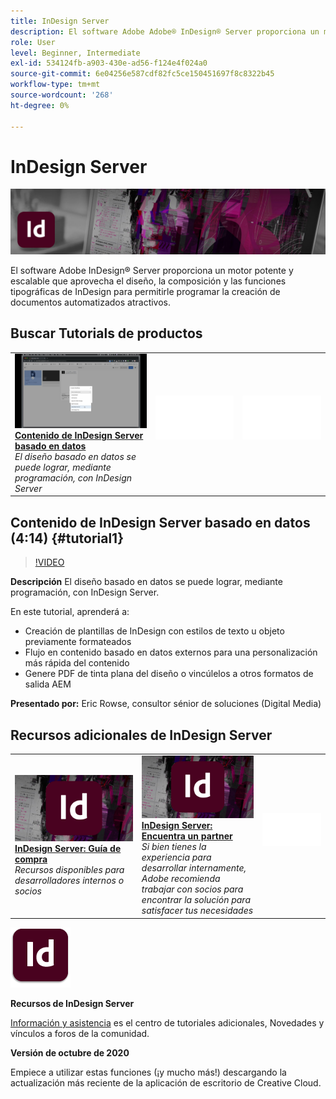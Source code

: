 ```yaml
---
title: InDesign Server
description: El software Adobe Adobe® InDesign® Server proporciona un motor potente y escalable que aprovecha el diseño, la composición y las funciones tipográficas del InDesign para permitirle programar la creación de documentos automatizados atractivos
role: User
level: Beginner, Intermediate
exl-id: 534124fb-a903-430e-ad56-f124e4f024a0
source-git-commit: 6e04256e587cdf82fc5ce150451697f8c8322b45
workflow-type: tm+mt
source-wordcount: '268'
ht-degree: 0%

---
```


# InDesign Server

![Tutorial Hero Image](../assets/InDesignServer.jpg)

El software Adobe InDesign® Server proporciona un motor potente y escalable que aprovecha el diseño, la composición y las funciones tipográficas de InDesign para permitirle programar la creación de documentos automatizados atractivos.

## Buscar Tutorials de productos

<table style="table-layout:fixed">
<tr>
 <td>
   <a href="indesignserver.md#tutorial1">
      <img alt="Contenido de InDesign Server basado en datos" src="../assets/dataDriven-InDesign-Server-Content.jpg" />
   </a>
    <div>
   <a href="indesignserver.md#tutorial1"><strong>Contenido de InDesign Server basado en datos</strong></a>
    </div>
    <em>El diseño basado en datos se puede lograr, mediante programación, con InDesign Server</em>
    <br>
  </td>
  <td>
    <img alt="Separador" src="../assets/Whitespacer.png" />
    <div>
    <br>
  </td>
  <td>
    <img alt="Separador" src="../assets/Whitespacer.png" />
    <div>
    <br>
  </td>
</tr>
</table>

## Contenido de InDesign Server basado en datos (4:14) {#tutorial1}

>[!VIDEO](https://video.tv.adobe.com/v/326901?hidetitle=true)

**Descripción**
El diseño basado en datos se puede lograr, mediante programación, con InDesign Server.

En este tutorial, aprenderá a:
* Creación de plantillas de InDesign con estilos de texto u objeto previamente formateados
* Flujo en contenido basado en datos externos para una personalización más rápida del contenido
* Genere PDF de tinta plana del diseño o vincúlelos a otros formatos de salida AEM

**Presentado por:**
Eric Rowse, consultor sénior de soluciones (Digital Media)

## Recursos adicionales de InDesign Server

<table>
<tr>
 <td>
   <a href="https://www.adobe.com/products/indesignserver/buying-guide.html">
      <img alt="InDesign Server: Guía de compra" src="../assets/IDS_Thumbnail.jpg" />
   </a>
    <div>
   <a href="https://www.adobe.com/products/indesignserver/buying-guide.html"><strong>InDesign Server: Guía de compra</strong></a>
    </div>
    <em>Recursos disponibles para desarrolladores internos o socios</em>
    <br>
  </td>
  <td>
   <a href="https://www.adobe.com/products/indesignserver/partner.html">
      <img alt="InDesign Server: Encuentra un partner" src="../assets/IDS_Thumbnail.jpg" />
   </a>
    <div>
   <a href="https://www.adobe.com/products/indesignserver/partner.html"><strong>InDesign Server: Encuentra un partner</strong></a>
    </div>
    <em>Si bien tienes la experiencia para desarrollar internamente, Adobe recomienda trabajar con socios para encontrar la solución para satisfacer tus necesidades</em>
    <br>
  </td>
  <td>
    <img alt="Separador" src="../assets/Whitespacer.png" />
    <div>
    <br>
  </td>
</tr>
</table>

![Logotipo de InDesign Server](../assets/id_server_appicon_96.png)

**Recursos de InDesign Server**

[Información y asistencia](https://www.adobe.com/products/indesignserver.html) es el centro de tutoriales adicionales, Novedades y vínculos a foros de la comunidad.

**Versión de octubre de 2020**

Empiece a utilizar estas funciones (¡y mucho más!) descargando la actualización más reciente de la aplicación de escritorio de Creative Cloud.
